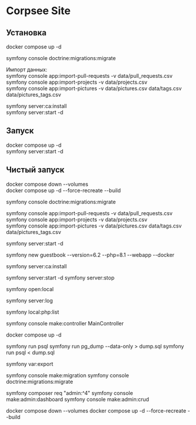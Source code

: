 # Corpsee Site

## Установка

docker compose up -d  

symfony console doctrine:migrations:migrate  

Импорт данных:  
symfony console app:import-pull-requests -v data/pull_requests.csv  
symfony console app:import-projects -v data/projects.csv  
symfony console app:import-pictures -v data/pictures.csv data/tags.csv data/pictures_tags.csv  

symfony server:ca:install  
symfony server:start -d  

## Запуск

docker compose up -d  
symfony server:start -d  

## Чистый запуск

docker compose down --volumes  
docker compose up -d --force-recreate --build  

symfony console doctrine:migrations:migrate  

symfony console app:import-pull-requests -v data/pull_requests.csv  
symfony console app:import-projects -v data/projects.csv  
symfony console app:import-pictures -v data/pictures.csv data/tags.csv data/pictures_tags.csv  

symfony server:start -d  






symfony new guestbook --version=6.2 --php=8.1 --webapp --docker

symfony server:ca:install

symfony server:start -d
symfony server:stop

symfony open:local

symfony server:log

symfony local:php:list

symfony console make:controller MainController

docker compose up -d

symfony run psql
symfony run pg_dump --data-only > dump.sql
symfony run psql < dump.sql

symfony var:export

symfony console make:migration
symfony console doctrine:migrations:migrate

symfony composer req "admin:^4"
symfony console make:admin:dashboard
symfony console make:admin:crud

docker compose down --volumes
docker compose up -d --force-recreate --build

